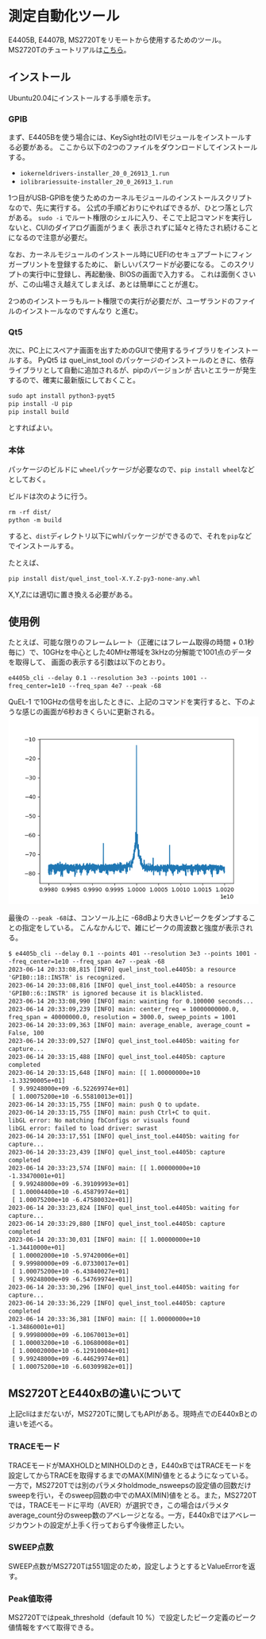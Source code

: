 # 測定自動化ツール
E4405B, E4407B, MS2720Tをリモートから使用するためのツール。
MS2720Tのチュートリアルは[こちら](./MS2720T.ipynb)。

## インストール
Ubuntu20.04にインストールする手順を示す。

### GPIB
まず、E4405Bを使う場合には、KeySight社のIVIモジュールをインストールする必要がある。
ここから以下の2つのファイルをダウンロードしてインストールする。

- `iokerneldrivers-installer_20_0_26913_1.run`
- `iolibrariessuite-installer_20_0_26913_1.run`

1つ目がUSB-GPIBを使うためのカーネルモジュールのインストールスクリプトなので、先に実行する。
公式の手順どおりにやればできるが、ひとつ落とし穴がある。
`sudo -i` でルート権限のシェルに入り、そこで上記コマンドを実行しないと、CUIのダイアログ画面がうまく
表示されずに延々と待たされ続けることになるので注意が必要だ。

なお、カーネルモジュールのインストール時にUEFIのセキュアブートにフィンガープリントを登録するために、
新しいパスワードが必要になる。 このスクリプトの実行中に登録し、再起動後、BIOSの画面で入力する。
これは面倒くさいが、この山場さえ越えてしまえば、あとは簡単にことが進む。

2つめのインストーラもルート権限での実行が必要だが、ユーザランドのファイルのインストールなのですんなり
と進む。

### Qt5
次に、PC上にスペアナ画面を出すためのGUIで使用するライブラリをインストールする。
PyQt5 は quel_inst_tool のパッケージのインストールのときに、依存ライブラリとして自動に追加されるが、pipのバージョンが
古いとエラーが発生するので、確実に最新版にしておくこと。
```shell
sudo apt install python3-pyqt5
pip install -U pip
pip install build
```
とすればよい。

### 本体
パッケージのビルドに `wheel`パッケージが必要なので、`pip install wheel`などとしておく。

ビルドは次のように行う。
```shell
rm -rf dist/
python -m build
```
すると、`dist`ディレクトリ以下にwhlパッケージができるので、それを`pip`などでインストールする。

たとえば、
```shell
pip install dist/quel_inst_tool-X.Y.Z-py3-none-any.whl
```
X,Y,Zには適切に置き換える必要がある。

## 使用例
たとえば、可能な限りのフレームレート（正確にはフレーム取得の時間 + 0.1秒毎に）で、10GHzを中心とした40MHz帯域を3kHzの分解能で1001点のデータを取得して、
画面の表示する引数は以下のとおり。
```
e4405b_cli --delay 0.1 --resolution 3e3 --points 1001 --freq_center=1e10 --freq_span 4e7 --peak -68
```

QuEL-1 で10GHzの信号を出したときに、上記のコマンドを実行すると、下のような感じの画面が6秒おきくらいに更新される。
![](docs/Figure_1.png)

最後の `--peak -68`は、コンソール上に -68dBより大きいピークをダンプすることの指定をしている。
こんなかんじで、雑にピークの周波数と強度が表示される。
```shell
$ e4405b_cli --delay 0.1 --points 401 --resolution 3e3 --points 1001 --freq_center=1e10 --freq_span 4e7 --peak -68
2023-06-14 20:33:08,815 [INFO] quel_inst_tool.e4405b: a resource 'GPIB0::18::INSTR' is recognized.
2023-06-14 20:33:08,816 [INFO] quel_inst_tool.e4405b: a resource 'GPIB0::6::INSTR' is ignored because it is blacklisted.
2023-06-14 20:33:08,990 [INFO] main: wainting for 0.100000 seconds...
2023-06-14 20:33:09,239 [INFO] main: center_freq = 10000000000.0, freq_span = 40000000.0, resolution = 3000.0, sweep_points = 1001
2023-06-14 20:33:09,363 [INFO] main: average_enable, average_count = False, 100
2023-06-14 20:33:09,527 [INFO] quel_inst_tool.e4405b: waiting for capture...
2023-06-14 20:33:15,488 [INFO] quel_inst_tool.e4405b: capture completed
2023-06-14 20:33:15,648 [INFO] main: [[ 1.00000000e+10 -1.33290005e+01]
 [ 9.99248000e+09 -6.52269974e+01]
 [ 1.00075200e+10 -6.55810013e+01]]
2023-06-14 20:33:15,755 [INFO] main: push Q to update.
2023-06-14 20:33:15,755 [INFO] main: push Ctrl+C to quit.
libGL error: No matching fbConfigs or visuals found
libGL error: failed to load driver: swrast
2023-06-14 20:33:17,551 [INFO] quel_inst_tool.e4405b: waiting for capture...
2023-06-14 20:33:23,439 [INFO] quel_inst_tool.e4405b: capture completed
2023-06-14 20:33:23,574 [INFO] main: [[ 1.00000000e+10 -1.33470001e+01]
 [ 9.99248000e+09 -6.39109993e+01]
 [ 1.00004400e+10 -6.45879974e+01]
 [ 1.00075200e+10 -6.47580032e+01]]
2023-06-14 20:33:23,824 [INFO] quel_inst_tool.e4405b: waiting for capture...
2023-06-14 20:33:29,880 [INFO] quel_inst_tool.e4405b: capture completed
2023-06-14 20:33:30,031 [INFO] main: [[ 1.00000000e+10 -1.34410000e+01]
 [ 1.00002000e+10 -5.97420006e+01]
 [ 9.99980000e+09 -6.07330017e+01]
 [ 1.00075200e+10 -6.43840027e+01]
 [ 9.99248000e+09 -6.54769974e+01]]
2023-06-14 20:33:30,296 [INFO] quel_inst_tool.e4405b: waiting for capture...
2023-06-14 20:33:36,229 [INFO] quel_inst_tool.e4405b: capture completed
2023-06-14 20:33:36,381 [INFO] main: [[ 1.00000000e+10 -1.34860001e+01]
 [ 9.99980000e+09 -6.10670013e+01]
 [ 1.00003200e+10 -6.10680008e+01]
 [ 1.00002000e+10 -6.12910004e+01]
 [ 9.99248000e+09 -6.44629974e+01]
 [ 1.00075200e+10 -6.60309982e+01]]

```
## MS2720TとE440xBの違いについて

上記cliはまだないが，MS2720Tに関してもAPIがある。現時点でのE440xBとの違いを述べる。

### TRACEモード

TRACEモードがMAXHOLDとMINHOLDのとき，E440xBではTRACEモードを設定してからTRACEを取得するまでのMAX(MIN)値をとるようになっている。一方で，MS2720Tでは別のパラメタholdmode_nsweepsの設定値の回数だけsweepを行い，そのsweep回数の中でのMAX(MIN)値をとる。また，MS2720Tでは，TRACEモードに平均（AVER）が選択でき，この場合はパラメタaverage_count分のsweep数のアベレージとなる。一方，E440xBではアベレージカウントの設定が上手く行っておらず今後修正したい。

### SWEEP点数

SWEEP点数がMS2720Tは551固定のため，設定しようとするとValueErrorを返す。

### Peak値取得

MS2720Tではpeak_threshold（default 10 %）で設定したピーク定義のピーク値情報をすべて取得できる。
